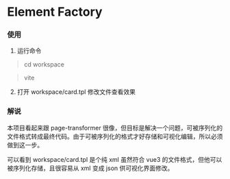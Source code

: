 # Element Factory

### 使用

1. 运行命令

> cd workspace

> vite

2. 打开 workspace/card.tpl 修改文件查看效果

### 解说

本项目看起来跟 page-transformer 很像，但目标是解决一个问题，可被序列化的文件格式转成最终代码。由于可被序列化的格式才好存储和可视化编辑，所以必须做到这一步。

可以看到 workspace/card.tpl 是个纯 xml 虽然符合 vue3 的文件格式，但他可以被序列化存储，且很容易从 xml 变成 json 供可视化界面修改。